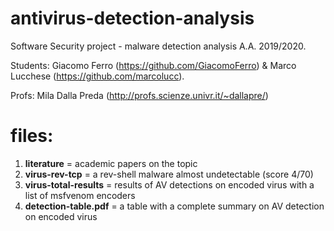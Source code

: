 # antivirus-detection-analysis

Software Security project - malware detection analysis A.A. 2019/2020. 

Students:
Giacomo Ferro (https://github.com/GiacomoFerro) & Marco Lucchese (https://github.com/marcolucc).

Profs: Mila Dalla Preda (http://profs.scienze.univr.it/~dallapre/)

# files:
1) **literature** = academic papers on the topic
2) **virus-rev-tcp** = a rev-shell malware almost undetectable (score 4/70)
3) **virus-total-results** = results of AV detections on encoded virus with a list of msfvenom encoders
4) **detection-table.pdf** = a table with a complete summary on AV detection on encoded virus
